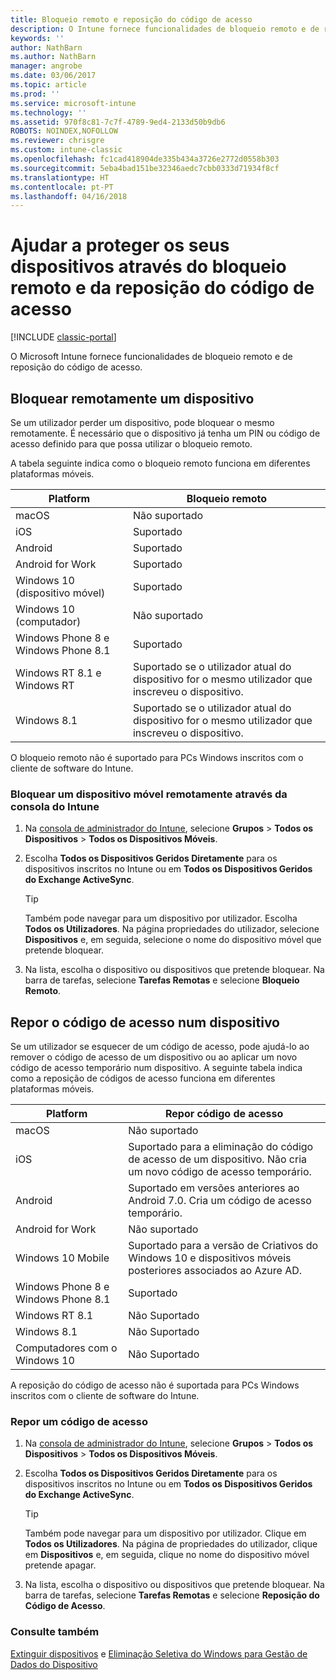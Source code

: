 ```yaml
---
title: Bloqueio remoto e reposição do código de acesso
description: O Intune fornece funcionalidades de bloqueio remoto e de reposição do código de acesso.
keywords: ''
author: NathBarn
ms.author: NathBarn
manager: angrobe
ms.date: 03/06/2017
ms.topic: article
ms.prod: ''
ms.service: microsoft-intune
ms.technology: ''
ms.assetid: 970f8c81-7c7f-4789-9ed4-2133d50b9db6
ROBOTS: NOINDEX,NOFOLLOW
ms.reviewer: chrisgre
ms.custom: intune-classic
ms.openlocfilehash: fc1cad418904de335b434a3726e2772d0558b303
ms.sourcegitcommit: 5eba4bad151be32346aedc7cbb0333d71934f8cf
ms.translationtype: HT
ms.contentlocale: pt-PT
ms.lasthandoff: 04/16/2018
---
```

# <a name="help-protect-your-devices-with-remote-lock-and-passcode-reset"></a>Ajudar a proteger os seus dispositivos através do bloqueio remoto e da reposição do código de acesso

[!INCLUDE [classic-portal](../includes/classic-portal.md)]

O Microsoft Intune fornece funcionalidades de bloqueio remoto e de reposição do código de acesso.

## <a name="lock-a-device-remotely"></a>Bloquear remotamente um dispositivo
Se um utilizador perder um dispositivo, pode bloquear o mesmo remotamente. É necessário que o dispositivo já tenha um PIN ou código de acesso definido para que possa utilizar o bloqueio remoto.

A tabela seguinte indica como o bloqueio remoto funciona em diferentes plataformas móveis.

|Platform|Bloqueio remoto|
|------------|---------------|
|macOS|Não suportado|
|iOS|Suportado|
|Android|Suportado|
|Android for Work|Suportado|
|Windows 10 (dispositivo móvel)|Suportado|
|Windows 10 (computador)|Não suportado|
|Windows Phone 8 e Windows Phone 8.1|Suportado|
|Windows RT 8.1 e Windows RT|Suportado se o utilizador atual do dispositivo for o mesmo utilizador que inscreveu o dispositivo.|
|Windows 8.1|Suportado se o utilizador atual do dispositivo for o mesmo utilizador que inscreveu o dispositivo.|

O bloqueio remoto não é suportado para PCs Windows inscritos com o cliente de software do Intune.

### <a name="lock-a-mobile-device-remotely-through-the-intune-console"></a>Bloquear um dispositivo móvel remotamente através da consola do Intune

1.  Na [consola de administrador do Intune](https://manage.microsoft.com/), selecione **Grupos** &gt; **Todos os Dispositivos** &gt; **Todos os Dispositivos Móveis**.

2.  Escolha **Todos os Dispositivos Geridos Diretamente** para os dispositivos inscritos no Intune ou em **Todos os Dispositivos Geridos do Exchange ActiveSync**.

    > [!TIP]
    > Também pode navegar para um dispositivo por utilizador. Escolha **Todos os Utilizadores**. Na página propriedades do utilizador, selecione **Dispositivos** e, em seguida, selecione o nome do dispositivo móvel que pretende bloquear.

3.  Na lista, escolha o dispositivo ou dispositivos que pretende bloquear. Na barra de tarefas, selecione **Tarefas Remotas** e selecione **Bloqueio Remoto**.

## <a name="reset-the-passcode-on-a-device"></a>Repor o código de acesso num dispositivo
Se um utilizador se esquecer de um código de acesso, pode ajudá-lo ao remover o código de acesso de um dispositivo ou ao aplicar um novo código de acesso temporário num dispositivo. A seguinte tabela indica como a reposição de códigos de acesso funciona em diferentes plataformas móveis.

|Platform|Repor código de acesso|
|------------|------------------|
|macOS|Não suportado|
|iOS|Suportado para a eliminação do código de acesso de um dispositivo. Não cria um novo código de acesso temporário.|
|Android|Suportado em versões anteriores ao Android 7.0. Cria um código de acesso temporário.|
|Android for Work|Não suportado|
|Windows 10 Mobile|Suportado para a versão de Criativos do Windows 10 e dispositivos móveis posteriores associados ao Azure AD.|
|Windows Phone 8 e Windows Phone 8.1|Suportado|
|Windows RT 8.1|Não Suportado|
|Windows 8.1|Não Suportado|
|Computadores com o Windows 10|Não Suportado|

A reposição do código de acesso não é suportada para PCs Windows inscritos com o cliente de software do Intune.

### <a name="reset-a-passcode"></a>Repor um código de acesso

1.  Na [consola de administrador do Intune](https://manage.microsoft.com/), selecione **Grupos** &gt; **Todos os Dispositivos** &gt; **Todos os Dispositivos Móveis**.

2.  Escolha **Todos os Dispositivos Geridos Diretamente** para os dispositivos inscritos no Intune ou em **Todos os Dispositivos Geridos do Exchange ActiveSync**.

    > [!TIP]
    > Também pode navegar para um dispositivo por utilizador. Clique em **Todos os Utilizadores**. Na página de propriedades do utilizador, clique em **Dispositivos** e, em seguida, clique no nome do dispositivo móvel pretende apagar.

3.  Na lista, escolha o dispositivo ou dispositivos que pretende bloquear. Na barra de tarefas, selecione **Tarefas Remotas** e selecione **Reposição do Código de Acesso**.


### <a name="see-also"></a>Consulte também
[Extinguir dispositivos](retire-devices-from-microsoft-intune-management.md) e [Eliminação Seletiva do Windows para Gestão de Dados do Dispositivo](http://technet.microsoft.com/library/dn486874.aspx)
